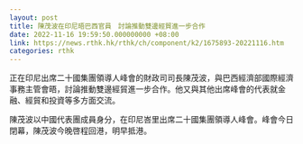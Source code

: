 ```yaml
---
layout: post
title: 陳茂波在印尼晤巴西官員　討論推動雙邊經貿進一步合作
date: 2022-11-16 19:59:50.000000000 +08:00
link: https://news.rthk.hk/rthk/ch/component/k2/1675893-20221116.htm
categories: rthk
---
```


正在印尼出席二十國集團領導人峰會的財政司司長陳茂波，與巴西經濟部國際經濟事務主管會晤，討論推動雙邊經貿進一步合作。他又與其他出席峰會的代表就金融、經貿和投資等多方面交流。

陳茂波以中國代表團成員身分，在印尼峇里出席二十國集團領導人峰會。峰會今日閉幕，陳茂波今晚啓程回港，明早抵港。
